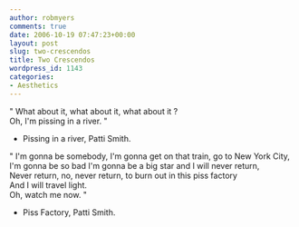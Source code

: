 ```yaml
---
author: robmyers
comments: true
date: 2006-10-19 07:47:23+00:00
layout: post
slug: two-crescendos
title: Two Crescendos
wordpress_id: 1143
categories:
- Aesthetics
---
```


" What about it, what about it, what about it ?  
Oh, I'm pissing in a river. "  
- Pissing in a river, Patti Smith.  
  
" I'm gonna be somebody, I'm gonna get on that train, go to New York City,  
I'm gonna be so bad I'm gonna be a big star and I will never return,  
Never return, no, never return, to burn out in this piss factory  
And I will travel light.  
Oh, watch me now. "  
- Piss Factory, Patti Smith.  


